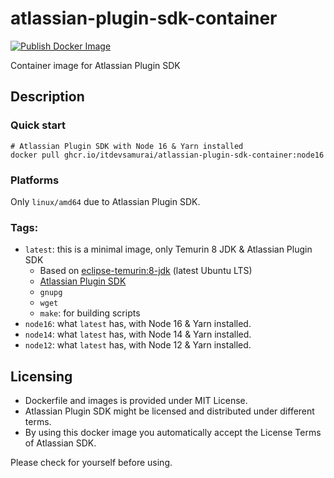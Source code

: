 # atlassian-plugin-sdk-container

[![Publish Docker Image](https://github.com/itdevsamurai/atlassian-plugin-sdk-container/actions/workflows/publish-docker-image.yml/badge.svg?branch=main)](https://github.com/itdevsamurai/atlassian-plugin-sdk-container/pkgs/container/atlassian-plugin-sdk-container)

Container image for Atlassian Plugin SDK
## Description

### Quick start

```shell
# Atlassian Plugin SDK with Node 16 & Yarn installed
docker pull ghcr.io/itdevsamurai/atlassian-plugin-sdk-container:node16
```

### Platforms

Only `linux/amd64` due to Atlassian Plugin SDK.

### Tags:

* `latest`: this is a minimal image, only Temurin 8 JDK & Atlassian Plugin SDK
    * Based on [eclipse-temurin:8-jdk](https://hub.docker.com/_/eclipse-temurin) (latest Ubuntu LTS)
    * [Atlassian Plugin SDK](https://developer.atlassian.com/server/framework/atlassian-sdk/install-the-atlassian-sdk-on-a-linux-or-mac-system/)
    * `gnupg`
    * `wget`
    * `make`: for building scripts
* `node16`: what `latest` has, with Node 16 & Yarn installed.
* `node14`: what `latest` has, with Node 14 & Yarn installed.
* `node12`: what `latest` has, with Node 12 & Yarn installed.

## Licensing

* Dockerfile and images is provided under MIT License.
* Atlassian Plugin SDK might be licensed and distributed under different terms.
* By using this docker image you automatically accept the License Terms of Atlassian SDK.

Please check for yourself before using.